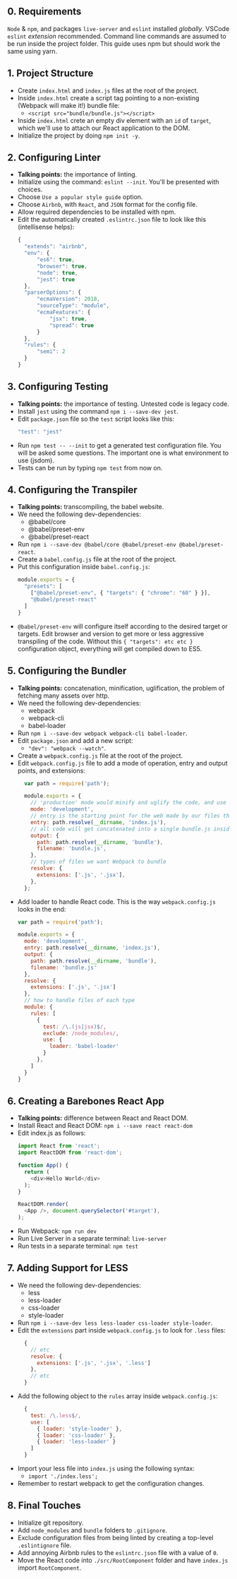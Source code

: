 ## 0. Requirements
`Node` & `npm`, and packages `live-server` and `eslint` installed _globally_. VSCode `eslint` _extension_ recommended. Command line commands are assumed to be run inside the project folder. This guide uses npm but should work the same using yarn.

## 1. Project Structure
  * Create `index.html` and `index.js` files at the root of the project.
  * Inside `index.html` create a script tag pointing to a non-existing (Webpack will make it!) bundle file:
    * ```<script src="bundle/bundle.js"></script>```
  * Inside `index.html` crete an empty div element with an `id` of `target`, which we'll use to attach our React application to the DOM.
  * Initialize the project by doing `npm init -y`.

## 2. Configuring Linter
  * **Talking points:** the importance of linting.
  * Initialize using the command: `eslint --init`. You'll be presented with choices.
  * Choose `Use a popular style guide` option.
  * Choose `Airbnb`, with `React`, and `JSON` format for the config file.
  * Allow required dependencies to be installed with npm.
  * Edit the automatically created `.eslintrc.json` file to look like this (intellisense helps):
    ```javascript
    {
      "extends": "airbnb",
      "env": {
          "es6": true,
          "browser": true,
          "node": true,
          "jest": true
      },
      "parserOptions": {
          "ecmaVersion": 2018,
          "sourceType": "module",
          "ecmaFeatures": {
              "jsx": true,
              "spread": true
          }
      },
      "rules": {
          "semi": 2
      }
    }
    ```

## 3. Configuring Testing
  * **Talking points:** the importance of testing. Untested code is legacy code.
  * Install `jest` using the command `npm i --save-dev jest`.
  * Edit `package.json` file so the `test` script looks like this:
    ```javascript
    "test": "jest"
    ```
  * Run `npm test -- --init` to get a generated test configuration file. You will be asked some questions. The important one is what environment to use (jsdom).
  * Tests can be run by typing `npm test` from now on.

## 4. Configuring the Transpiler
  * **Talking points:** transcompiling, the babel website.
  * We need the following dev-dependencies:
    * @babel/core
    * @babel/preset-env
    * @babel/preset-react
  * Run `npm i --save-dev @babel/core @babel/preset-env @babel/preset-react`.
  * Create a `babel.config.js` file at the root of the project.
  * Put this configuration inside `babel.config.js`:
    ```javascript
    module.exports = {
      "presets": [
        ["@babel/preset-env", { "targets": { "chrome": "60" } }],
        "@babel/preset-react"
      ]
    }
    ```
  * `@babel/preset-env` will configure itself according to the desired target or targets. Edit browser and version to get more or less aggressive transpiling of the code. Without this `{ "targets": etc etc } ` configuration object, everything will get compiled down to ES5.

## 5. Configuring the Bundler
  * **Talking points:** concatenation, minification, uglification, the problem of fetching many assets over http.
  * We need the following dev-dependencies:
    * webpack
    * webpack-cli
    * babel-loader
  * Run `npm i --save-dev webpack webpack-cli babel-loader`.
  * Edit `package.json` and add a new script:
    * `"dev": "webpack --watch"`.
  * Create a `webpack.config.js` file at the root of the project.
  * Edit `webpack.config.js` file to add a mode of operation, entry and output points, and extensions:
    ```javascript
      var path = require('path');

      module.exports = {
        // 'production' mode would minify and uglify the code, and use React's production code
        mode: 'development',
        // entry is the starting point for the web made by our files through imports and exports
        entry: path.resolve(__dirname, 'index.js'),
        // all code will get concatenated into a single bundle.js inside a bundle folder
        output: {
          path: path.resolve(__dirname, 'bundle'),
          filename: 'bundle.js',
        },
        // types of files we want Webpack to bundle
        resolve: {
          extensions: ['.js', '.jsx'],
        },
      };
      ```
  * Add loader to handle React code. This is the way `webpack.config.js` looks in the end:
      ```javascript
      var path = require('path');

      module.exports = {
        mode: 'development',
        entry: path.resolve(__dirname, 'index.js'),
        output: {
          path: path.resolve(__dirname, 'bundle'),
          filename: 'bundle.js'
        },
        resolve: {
          extensions: ['.js', '.jsx']
        },
        // how to handle files of each type
        module: {
          rules: [
            {
              test: /\.(js|jsx)$/,
              exclude: /node_modules/,
              use: {
                loader: 'babel-loader'
              }
            },
          ]
        }
      }
    ```

## 6. Creating a Barebones React App
  * **Talking points:** difference between React and React DOM.
  * Install React and React DOM: `npm i --save react react-dom`
  * Edit index.js as follows:
    ```javascript
    import React from 'react';
    import ReactDOM from 'react-dom';

    function App() {
      return (
        <div>Hello World</div>
      );
    }

    ReactDOM.render(
      <App />, document.querySelector('#target'),
    );
      ```
  * Run Webpack: `npm run dev`
  * Run Live Server in a separate terminal: `live-server`
  * Run tests in a separate terminal: `npm test`

## 7. Adding Support for LESS
  * We need the following dev-dependencies:
    * less
    * less-loader
    * css-loader
    * style-loader
  * Run `npm i --save-dev less less-loader css-loader style-loader`.
  * Edit the `extensions` part inside `webpack.config.js` to look for `.less` files:
    ```javascript
      {
        // etc
        resolve: {
          extensions: ['.js', '.jsx', '.less']
        },
        // etc
      }
    ```
  * Add the following object to the `rules` array inside `webpack.config.js`:
    ```javascript
      {
        test: /\.less$/,
        use: [
          { loader: 'style-loader' },
          { loader: 'css-loader' },
          { loader: 'less-loader' }
        ]
      }
    ```
  * Import your less file into `index.js` using the following syntax:
    * `import './index.less';`
  * Remember to restart webpack to get the configuration changes.

## 8. Final Touches
  * Initialize git repository.
  * Add `node_modules` and `bundle` folders to `.gitignore`.
  * Exclude configuration files from being linted by creating a top-level `.eslintignore` file.
  * Add annoying Airbnb rules to the `eslintrc.json` file with a value of `0`.
  * Move the React code into `./src/RootComponent` folder and have `index.js` import `RootComponent`.